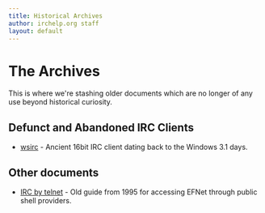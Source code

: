 ```yaml
---
title: Historical Archives
author: irchelp.org staff
layout: default
---
```


# The Archives

This is where we're stashing older documents which are no longer of any use beyond historical curiosity.

## Defunct and Abandoned IRC Clients

- [wsirc](/historic/wsirc.html) - Ancient 16bit IRC client dating back to the Windows 3.1 days.

## Other documents

- [IRC by telnet](/historic/telnet.html) - Old guide from 1995 for accessing EFNet through public shell providers.
